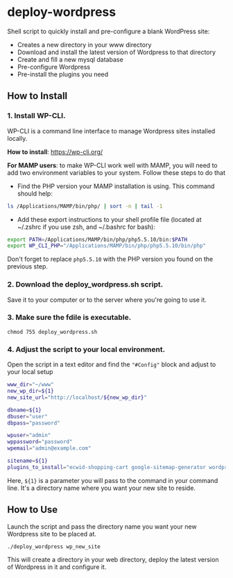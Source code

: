 # deploy-wordpress
Shell script to quickly install and pre-configure a blank WordPress site:
- Creates a new directory in your www directory
- Download and install the latest version of Wordpress to that directory
- Create and fill a new mysql database
- Pre-configure Wordpress
- Pre-install the plugins you need



## How to Install

### 1. Install WP-CLI.
WP-CLI is a command line interface to manage Wordpress sites installed locally. 

**How to install**: https://wp-cli.org/

**For MAMP users**: to make WP-CLI work well with MAMP, you will need to add two environment variables to your system. Follow these steps to do that

- Find the PHP version your MAMP installation is using. This command should help:

```bash
ls /Applications/MAMP/bin/php/ | sort -n | tail -1
```

- Add these export instructions to your shell profile file (located at ~/.zshrc if you use zsh, and ~/.bashrc for bash):

```bash
export PATH=/Applications/MAMP/bin/php/php5.5.10/bin:$PATH
export WP_CLI_PHP="/Applications/MAMP/bin/php/php5.5.10/bin/php"
```

Don't forget to replace `php5.5.10` with the PHP version you found on the previous step. 


### 2. Download the deploy_wordpress.sh script.
Save it to your computer or to the server where you're going to use it.


### 3. Make sure the fdile is executable.

``chmod 755 deploy_wordpress.sh``

### 4. Adjust the script to your local environment.
Open the script in a text editor and find the `"#Config"` block and adjust to your local setup

```bash
www_dir="~/www"
new_wp_dir=${1}
new_site_url="http://localhost/${new_wp_dir}"

dbname=${1}
dbuser="user"
dbpass="password"

wpuser="admin"
wppassword="password"
wpemail="admin@example.com"

sitename=${1}
plugins_to_install="ecwid-shopping-cart google-sitemap-generator wordpress-seo"
```

Here, `${1}` is a parameter you will pass to the command in your command line. It's a directory name where you want your new site to reside. 




## How to Use
Launch the script and pass the directory name you want your new Wordpress site to be placed at. 

``./deploy_wordpress wp_new_site``

This will create a directory in your web directory, deploy the latest version of Wordpress in it and configure it. 

